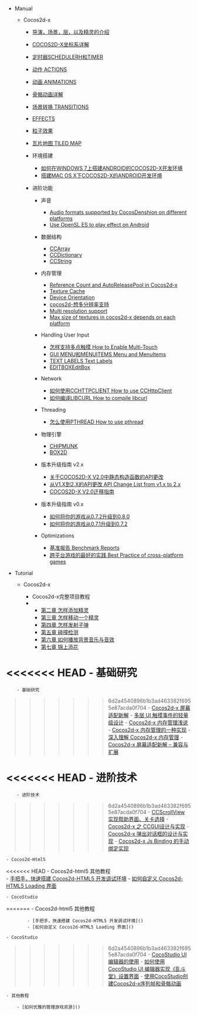 - Manual
	- Cocos2d-x
	
		- [导演，场景，层，以及精灵的介绍]()
		- [COCOS2D-X坐标系详解]()
		- [定时器SCHEDULERH和TIMER]()
		- [动作 ACTIONS]()
		- [动画 ANIMATIONS]()
		- [骨骼动画详解]()
		- [场景转换 TRANSITIONS]()
		- [EFFECTS]()
		- [粒子效果]()
 		- [瓦片地图 TILED MAP]()
 		
		- 环境搭建
		
			- [如何在WINDOWS 7上搭建ANDROID的COCOS2D-X开发环境]()
			- [搭建MAC OS X下COCOS2D-X的ANDROID开发环境]()

		- 进阶功能
		
			- 声音
				- [Audio formats supported by CocosDenshion on different platforms]()
				- [Use OpenSL ES to play effect on Android]()
	 
			- 数据结构
				- [CCArray]()
				- [CCDictionary]()
				- [CCString]() 
			
			- 内存管理
				- [Reference Count and AutoReleasePool in Cocos2d-x]()
				- [Texture Cache]()
				- [Device Orientation]()
				- [cocos2d-想多分辨率支持]()
				- [Multi resolution support]()
				- [Max size of textures in cocos2d-x depends on each platform]()
				
			- Handling User Input
				- [怎样支持多点触摸 How to Enable Multi-Touch]()
				- [GUI MENU和MENUITEMS Menu and MenuItems]()
				- [TEXT LABELS Text Labels]()
				- [EDITBOXEditBox]()

			- Network
				- [如何使用CCHTTPCLIENT How to use CCHttpClient]()
				- [如何编译LIBCURL How to compile libcurl]() 

			- Threading
				- [怎么使用PTHREAD How to use pthread]()

			- 物理引擎
				- [CHIPMUNK]()
				- [BOX2D]()
			
			- 版本升级指南 v2.x
				- [关于COCOS2D-X V2.0中静态构造函数的API更改]()
				- [从V1.X到2.X的API更改 API Change List from v1.x to 2.x]()
				- [COCOS2D-X V2.0迁移指南]()
				
			- 版本升级指南 v0.x
				- [如何将你的游戏从0.7.2升级到0.8.0]() 
				- [如何将你的游戏从0.7.1升级到0.7.2]()
	 

			- Optimizations
				- [基准报告  Benchmark Reports]()
				- [跨平台游戏的最好的实践 Best Practice of cross-platform games]()
				
- Tutorial
	- Cocos2d-x
	
	 	- Cocos2d-x完整项目教程
	 	- 
			- [第二章 怎样添加精灵]()
			- [第三章 怎样移动一个精灵]()
			- [第四章 怎样发射子弹]()
			- [第五章 碰撞检测]()
			- [第六章 如何播放背景音乐与音效]()
			- [第七章 锦上添花]()
			
<<<<<<< HEAD
		- 基础研究		
=======
		- 基础研究
		
>>>>>>> 6d2a4540896b1b3ad463382f6955e87acda0f704
			- [Cocos2d-x 屏幕适配新解]()
			- [多层 UI 触摸事件的轻量级设计]()
			- [Cocos2d-x 内存管理浅说]()
			- [Cocos2d-x 内存管理的一种实现]()
			- [深入理解 Cocos2d-x 内存管理]()
			- [Cocos2d-x 屏幕适配新解 – 兼容与扩展]()
		
<<<<<<< HEAD
		- 进阶技术		
=======
		- 进阶技术
		
>>>>>>> 6d2a4540896b1b3ad463382f6955e87acda0f704
			- [CCScrollView 实现帮助界面、关卡选择]()
			- [Cocos2d-x 之 CCGUI设计与实现]()
			- [Cocos2d-x 弹出对话框的设计与实现]()
			- [Cocos2d-x Js Binding 的手动绑定实现]()
			
	- Cocos2d-Html5
			
<<<<<<< HEAD
		- Cocos2d-html5 其他教程		
			- [手把手，快速搭建 Cocos2d-HTML5 开发调试环境]()
			- [如何自定义 Cocos2d-HTML5 Loading 界面]()

	- CocoStudio	
=======
		- Cocos2d-html5 其他教程
		
			- [手把手，快速搭建 Cocos2d-HTML5 开发调试环境]()
			- [如何自定义 Cocos2d-HTML5 Loading 界面]()

	- CocoStudio
	
>>>>>>> 6d2a4540896b1b3ad463382f6955e87acda0f704
		- [CocoStudio UI 编辑器的使用]()
		- [如何使用 CocoStudio UI 编辑器实现《乱斗堂》设置界面]()
		- [使用CocoStudio创建Cocos2d-x序列帧和骨骼动画]()
		
	- 其他教程
	
		- [如何优雅的管理游戏资源]()

